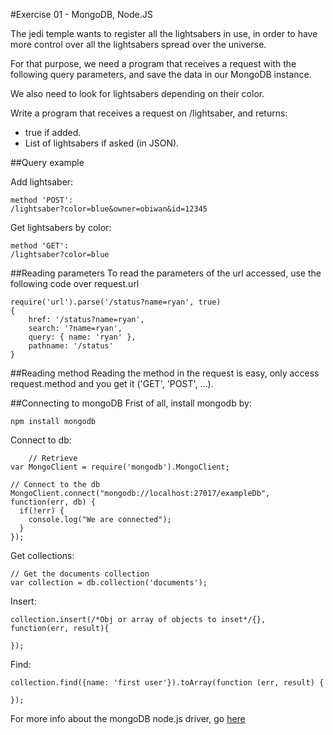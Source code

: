 #Exercise 01 - MongoDB, Node.JS

The jedi temple wants to register all the lightsabers in use, in order to have more control over all the lightsabers spread over the universe.

For that purpose, we need a program that receives a request with the following query parameters, and save the data in our MongoDB instance.

We also need to look for lightsabers depending on their color.

Write a program that receives a request on /lightsaber, and returns:
- true if added.
- List of lightsabers if asked (in JSON).


##Query example

Add lightsaber:

    method 'POST':
    /lightsaber?color=blue&owner=obiwan&id=12345

Get lightsabers by color:

    method 'GET':
    /lightsaber?color=blue

##Reading parameters
To read the parameters of the url accessed, use the following code over request.url

    require('url').parse('/status?name=ryan', true)
    {
        href: '/status?name=ryan',
        search: '?name=ryan',
        query: { name: 'ryan' },
        pathname: '/status'
    }

##Reading method
Reading the method in the request is easy, only access request.method and you get it ('GET', 'POST', ...).

##Connecting to mongoDB
Frist of all, install mongodb by:

    npm install mongodb

Connect to db:

        // Retrieve
    var MongoClient = require('mongodb').MongoClient;

    // Connect to the db
    MongoClient.connect("mongodb://localhost:27017/exampleDb", function(err, db) {
      if(!err) {
        console.log("We are connected");
      }
    });

Get collections:

    // Get the documents collection
    var collection = db.collection('documents');

Insert:

    collection.insert(/*Obj or array of objects to inset*/{}, function(err, result){

    });

Find:

    collection.find({name: 'first user'}).toArray(function (err, result) {

    });

For more info about the mongoDB node.js driver, go [here](https://mongodb.github.io/node-mongodb-native/api-articles/nodekoarticle1.html)
